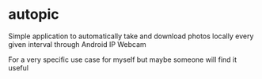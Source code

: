 # autopic
 Simple application to automatically take and download photos locally every given interval through Android IP Webcam
 
 For a very specific use case for myself but maybe someone will find it useful
